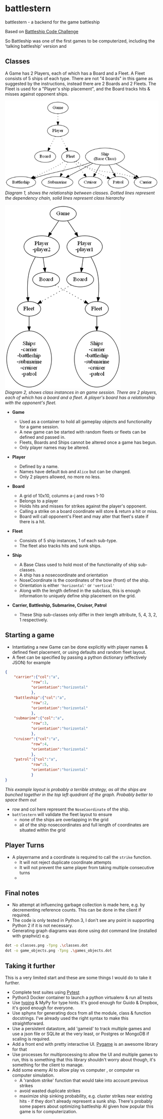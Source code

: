 # battlestern
battlestern - a backend for the game battleship

Based on [Battleship Code Challenge](https://github.com/ambiata/interview/blob/master/battleship.md)

So Battleship was one of the first games to be computerized, including the 'talking battleship' version and 


## Classes
A Game has 2 Players, each of which has a Board and a Fleet. A Fleet consists of 5 ships of each type. There are not "4 boards" in this game as suggested by the instructions, instead there are 2 Boards and 2 Fleets. The Fleet is used for a "Player's ship placement", and the Board tracks hits & misses against opponent ships.

![classes diagram](classes.png)  
_Diagram 1, shows the relationship between classes. Dotted lines represent the dependency chain, solid lines represent class hierarchy_

![object model](game_objects.png)  
_Diagram 2, shows class instances in an game session. There are 2 players, each of which has a board and a fleet. A player's board has a relationship with the opponent's fleet._ 

* __Game__ 
   - Used as a container to hold all gameplay objects and functionality for a game session.
   - A new game can be started with random fleets or fleets can be defined and passed in.
   - Fleets, Boards and Ships cannot be altered once a game has begun.
   - Only player names may be altered.
* __Player__ 
   - Defined by a name.
   - Names have default `Bob` and `Alice` but can be changed.
   - Only 2 players allowed, no more no less.
* __Board__
   - A grid of 10x10, columns a-j and rows 1-10
   - Belongs to a player
   - Holds hits and misses for strikes against the player's opponent.
   - Calling a strike on a board coordinate will store & return a hit or miss.
   - Board will call opponent's Fleet and may alter that fleet's state if there is a hit.
* __Fleet__
   - Consists of 5 ship instances, 1 of each sub-type.
   - The fleet also tracks hits and sunk ships.
* __Ship__
   - A Base Class used to hold most of the functionality of ship sub-classes.
   - A ship has a nosecoordinate and orientation
   - NoseCoordinate is the coordinates of the bow (front) of the ship.
   - Orientation is either `'horizontal'` or `'vertical'`
   - Along with the length defined in the subclass, this is enough information to uniquely define ship placement on the grid.

* __Carrier, Battleship, Submarine, Cruiser, Patrol__
   - These Ship sub-classes only differ in their length attribute, 
   5, 4, 3, 2, 1 respectively.

## Starting a game
* Intantiating a new Game can be done explicitly with player names & defined fleet placement, or using defaults and random fleet layout.
* A fleet can be specified by passing a python dictionary (effectively JSON) for example
```json
{
    "carrier":{"col":"a",
            "row":1,
            "orientation":"horizontal"
            },
    "battleship":{"col":"a",
            "row":2,
            "orientation":"horizontal"
            },
    "submarine":{"col":"a",
            "row":3,
            "orientation":"horizontal"
            },
    "cruiser":{"col":"a",
            "row":4,
            "orientation":"horizontal"
            },
    "patrol":{"col":"a",
            "row":5,
            "orientation":"horizontal"
            }
}
```
_This example layout is probably a terrible strategy, as all the ships are bunched together in the top left quadrant of the graph. Probably better to space them out_ 

* row and col here represent the `NoseCoordinate` of the ship. 
* `battlestern` will validate the fleet layout to ensure 
   - none of the ships are overlapping in the grid
   - all of the ship nosecoordinates and full length of coordinates are situated within the grid

## Player Turns

* A playername and a coordinate is required to call the `strike` function. 
   - It will not reject duplicate coordinate attempts
   - It will not prevent the same player from taking multiple consecutive turns
   - 


## Final notes
* No attempt at influencing garbage collection is made here, e.g. by decrementing reference counts. This can be done in the client if required.
* The code is only tested in Python 3, I don't see any point in supporting Python 2 if it is not necessary.
* Generating graph diagrams was done using dot command line (installed with graphviz)
e.g.
```bash
dot -o classes.png -Tpng .\classes.dot
dot -o game_objects.png -Tpng .\games_objects.dot
```

## Taking it further
This is a very limited start and these are some things I would do to take it further.
* Complete test suites using [Pytest](https://docs.pytest.org/en/latest/)
* Python3 Docker container to launch a python virtualenv & run all tests
* Use [typing](https://docs.python.org/3/library/typing.html) & MyPy for type hints. It's good enough for Guido & Dropbox, it's good enough for everyone.
* Use sphynx for generating docs from all the module, class & function docstrings. I've already used the right syntax to make this straightforward.
* Use a persistent datastore, add 'gameid' to track multiple games and use a json file or SQLite at the very least, or Postgres or MongoDB if scaling is required.
* Add a front end with pretty interactive UI. [Pygame](https://www.pygame.org) is an awesome library for that
* Use processes for multiprocessing to allow the UI and multiple games to run, this is something that this library shouldn't worry about though, it's something for the client to manage.
* Add some enemy AI to allow play vs computer , or computer vs computer simulation. 
   - A 'random strike' function that would take into account previous strikes
   - avoid wasted duplicate strikes
   - maximize ship sinking probability, e.g. cluster strikes near existing hits - if they don't already represent a sunk ship. There's probably some papers about optimizing battleship AI given how popular this game is for computerization.
